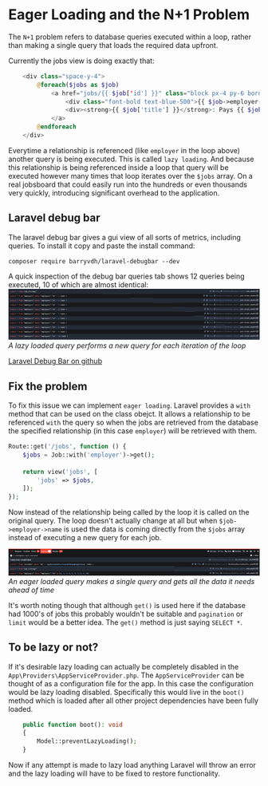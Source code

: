 # Eager Loading and the N+1 Problem
The `N+1` problem refers to database queries executed within a loop, rather than making a single query that loads the required data upfront.

Currently the jobs view is doing exactly that:
```php
    <div class="space-y-4">
        @foreach($jobs as $job)
            <a href="jobs/{{ $job['id'] }}" class="block px-4 py-6 border border-gray-200 rounded-lg">
                <div class="font-bold text-blue-500">{{ $job->employer->name }}</div>
                <div><strong>{{ $job['title'] }}</strong>: Pays {{ $job['salary'] }} per year</div>
            </a>
        @endforeach
    </div>
```

Everytime a relationship is referenced (like `employer` in the loop above) another query is being executed. This is called `lazy loading`. And because this relationship is being referenced inside a loop that query will be executed however many times that loop iterates over the `$jobs` array. On a real jobsboard that could easily run into the hundreds or even thousands very quickly, introducing significant overhead to the application.

## Laravel debug bar
The laravel debug bar gives a gui view of all sorts of metrics, including queries. To install it copy and paste the install command:
```
composer require barryvdh/laravel-debugbar --dev
```
A quick inspection of the debug bar queries tab shows 12 queries being executed, 10 of which are almost identical:
![lazyLoadedQuery](image.png)
*A lazy loaded query performs a new query for each iteration of the loop*


[Laravel Debug Bar on github](https://github.com/barryvdh/laravel-debugbar)

## Fix the problem
To fix this issue we can implement `eager loading`. Laravel provides a `with` method that can be used on the class obejct. It allows a relationship to be referenced `with` the query so when the jobs are retrieved from the database the specified relationship (in this case `employer`) will be retrieved with them.

```php
Route::get('/jobs', function () {
    $jobs = Job::with('employer')->get();

    return view('jobs', [
        'jobs' => $jobs,
    ]);
});
```

Now instead of the relationship being called by the loop it is called on the original query. The loop doesn't actually change at all but when `$job->employer->name` is used the data is coming directly from the `$jobs` array instead of executing a new query for each job.

![eagerLoadedQuery](image-1.png)
*An eager loaded query makes a single query and gets all the data it needs ahead of time*

It's worth noting though that although `get()` is used here if the database had 1000's of jobs this probably wouldn't be suitable and `pagination` or `limit` would be a better idea. The `get()` method is just saying `SELECT *`.

## To be lazy or not?
If it's desirable lazy loading can actually be completely disabled in the `App\Providers\AppServiceProvider.php`. The `AppServiceProvider` can be thought of as a configuration file for the app. In this case the configuration would be lazy loading disabled. Specifically this would live in the `boot()` method which is loaded after all other project dependencies have been fully loaded.

```php
    public function boot(): void
    {
        Model::preventLazyLoading();
    }
```

Now if any attempt is made to lazy load anything Laravel will throw an error and the lazy loading will have to be fixed to restore functionality.